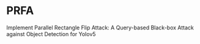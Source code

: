 # PRFA
Implement Parallel Rectangle Flip Attack: A Query-based Black-box Attack against Object Detection for Yolov5
